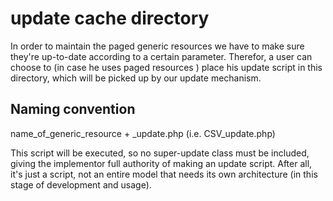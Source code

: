 # update cache directory

In order to maintain the paged generic resources we have to make sure they're up-to-date according to a certain parameter. Therefor, a user can choose to (in case he uses paged resources ) place his update script in this directory, which will be picked up by our update mechanism. 

## Naming convention
name_of_generic_resource + _update.php (i.e. CSV_update.php)

This script will be executed, so no super-update class must be included, giving the implementor full authority of making an update script. After all, it's just a script, not an entire model that needs its own architecture (in this stage of development and usage).

